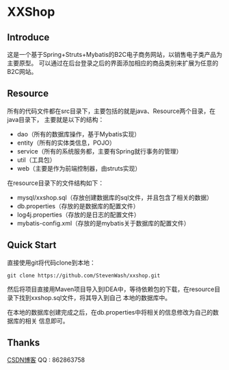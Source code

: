 # XXShop

## Introduce
这是一个基于Spring+Struts+Mybatis的B2C电子商务网站，以销售电子类产品为主要原型。
可以通过在后台登录之后的界面添加相应的商品类别来扩展为任意的B2C网站。

## Resource

所有的代码文件都在src目录下，主要包括的就是java、Resource两个目录，在java目录下，
主要就是以下的结构：

 - dao（所有的数据库操作，基于Mybatis实现）
 - entity（所有的实体类信息，POJO）
 - service（所有的系统服务都，主要有Spring就行事务的管理）
 - util（工具包）
 - web（主要是作为前端控制器，由struts实现）
 
在resource目录下的文件结构如下：

 - mysql/xxshop.sql（存放创建数据库的sql文件，并且包含了相关的数据）
 - db.properties（存放的是数据库的配置文件）
 - log4j.properties（存放的是日志的配置文件）
 - mybatis-config.xml（存放的是mybatis关于数据库的配置文件）
 
## Quick Start

直接使用git将代码clone到本地：
```
git clone https://github.com/StevenWash/xxshop.git
```
然后将项目直接用Maven项目导入到IDEA中，等待依赖包的下载，在resource目录下找到xxshop.sql文件，将其导入到自己
本地的数据库中。

在本地的数据库创建完成之后，在db.properties中将相关的信息修改为自己的数据库的相关
信息即可。

## Thanks

[CSDN博客](http://blog.csdn.net/hx0624_csdn)
QQ : 862863758

